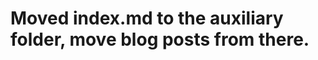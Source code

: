 # Moved index.md to the auxiliary folder, move blog posts from there.

<!-- hold up


<body>
    <nav class="navbar bg-body-tertiary">
        <div class="container">
          <a class="navbar-brand" href="#">
            <img src="./img/stars.svg" class="d-inline-block align-text-top" aria-current="page" alt="Logo" width="30" height="24" id="navMagic">
            Caitlin Schaeffer
          </a>
          <a class="nav-link" href="https://caitlinschaef.github.io/html/portfolio.html">Portfolio</a>
          <a class="nav-link" href="https://caitlinschaef.github.io/html/blog.html">Blog</a>
          <a class="nav-link" href="https://caitlinschaef.github.io/contact.html">Contact</a>
          <a class="nav-link" href="https://caitlinschaef.github.io/html/aboutMe.html">About Me</a>
        </div>
      </nav>

     -->